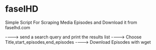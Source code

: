 # faselHD
Simple Script For Scraping Media Episodes and Download it from faselhd.com

 ----> send a search query and print the results list
 ----> Choose Title,start_episodes,end_episodes 
 ----> Download Episodes with wget 
